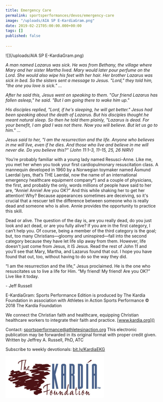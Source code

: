 ```yaml
---
title: Emergency Care
permalink: sportsperformances/devos/emergency-care
image: "/uploads/AIA SP E-KardiaGram.png"
date: 2019-02-21T05:00:00.000+00:00
tags: []
published: false

---
```

![](/uploads/AIA SP E-KardiaGram.png)

_A man named Lazarus was sick. He was from Bethany, the village where Mary and her sister Martha lived. Mary would later pour perfume on the Lord. She would also wipe his feet with her hair. Her brother Lazarus was sick in bed. So the sisters sent a message to Jesus. "Lord," they told him, "the one you love is sick." …_

_After he said this, Jesus went on speaking to them. "Our friend Lazarus has fallen asleep," he said. "But I am going there to wake him up."_

_His disciples replied, "Lord, if he's sleeping, he will get better." Jesus had been speaking about the death of Lazarus. But his disciples thought he meant natural sleep. So then he told them plainly, "Lazarus is dead. For your benefit, I am glad I was not there. Now you will believe. But let us go to him." …_

_Jesus said to her, "I am the resurrection and the life. Anyone who believes in me will live, even if he dies. And those who live and believe in me will never die. Do you believe this?" (John 11:1–3, 11–15, 25, 26 NIRV)_

You’re probably familiar with a young lady named Resusci-Anne. Like me, you met her when you took your first cardiopulmonary resuscitation class. A mannequin developed in 1960 by a Norwegian toymaker named Åsmund Laerdal (yes, that’s THE Laerdal, now the name of an international emergency healthcare equipment company*) and a couple of physicians, the first, and probably the only, words millions of people have said to her are, “Annie! Annie! Are you OK?” And this while shaking her to get her attention! Why? Because appearances sometimes are deceiving, so it's crucial that a rescuer tell the difference between someone who is really dead and someone who is alive. Annie provides the opportunity to practice this skill.

Dead or alive. The question of the day is, are you really dead, do you just look and act dead, or are you fully alive? If you are in the first category, I can’t help you. Of course, being a member of the third category is the goal; but, too many Christians—gloomy and uninspired—fall into the second category because they have let life slip away from them. However, life doesn't just come from Jesus, it IS Jesus. Read the rest of John 11 and you’ll see that Mary, Martha, and Lazarus found that out. I hope you have found that out, too, without having to do so the way they did.

“I am the resurrection and the life,” Jesus proclaimed. He is the one who resuscitates us to live a life for Him. “My friend! My friend! Are you OK?” Live like it today.

\- Jeff Russell

E-KardíaGram: Sports Performance Edition is produced by The Kardía Foundation in association with Athletes in Action Sports Performance © 2018 The Kardía Foundation

We connect the Christian faith and healthcare, equipping Christian healthcare workers to integrate their faith and practice. [www.kardia.org]()

Contact: [sportsperformance@athletesinaction.org]() This electronic publication may be forwarded in its original format with proper credit given. Written by Jeffrey A. Russell, PhD, ATC

Subscribe to weekly devotionals: [bit.ly/KardiaEKG]()

![](/uploads/kardia.png)